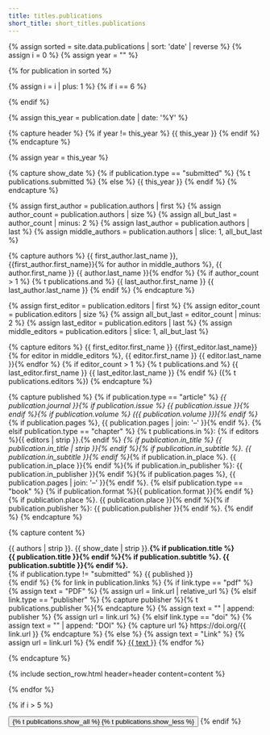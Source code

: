```yaml
---
title: titles.publications
short_title: short_titles.publications
---
```


{% assign sorted = site.data.publications | sort: 'date' | reverse %}
{% assign i = 0 %}
{% assign year = "" %}

{% for publication in sorted %}

{% assign i = i | plus: 1 %}
{% if i == 6 %}
  <div class="collapse publications-expand">
{% endif %}

{% assign this_year = publication.date | date: '%Y' %}

{% capture header %}
  {% if year != this_year %} {{ this_year }} {% endif %}
{% endcapture %}

{% assign year = this_year %}

{% capture show_date %}
{% if publication.type == "submitted" %}
{% t publications.submitted %}
{% else %}
{{ this_year }}
{% endif %}
{% endcapture %}

{% assign first_author = publication.authors | first %}
{% assign author_count = publication.authors | size %}
{% assign all_but_last = author_count | minus: 2 %}
{% assign last_author = publication.authors | last %}
{% assign middle_authors = publication.authors | slice: 1, all_but_last %}

{% capture authors %}
{{ first_author.last_name }}, {{first_author.first_name}}{% for author in middle_authors %},
{{ author.first_name }} {{ author.last_name }}{% endfor %}
{% if author_count > 1 %}
{% t publications.and %} {{ last_author.first_name }} {{ last_author.last_name }}
{% endif %}
{% endcapture %}

{% assign first_editor = publication.editors | first %}
{% assign editor_count = publication.editors | size %}
{% assign all_but_last = editor_count | minus: 2 %}
{% assign last_editor = publication.editors | last %}
{% assign middle_editors = publication.editors | slice: 1, all_but_last %}

{% capture editors %}
{{ first_editor.first_name }} {{first_editor.last_name}}{% for editor in middle_editors %},
{{ editor.first_name }} {{ editor.last_name }}{% endfor %}
{% if editor_count > 1 %}
{% t publications.and %} {{ last_editor.first_name }} {{ last_editor.last_name }}
{% endif %}
({% t publications.editors %})
{% endcapture %}

{% capture published %}
{% if publication.type == "article" %}
  <em>{{ publication.journal }}{% if publication.issue %}
  {{ publication.issue }}{% endif %}{% if publication.volume %}
  ({{ publication.volume }}){% endif %}</em>{% if publication.pages %},
  {{ publication.pages | join: '–' }}{% endif %}.
{% elsif publication.type == "chapter" %}
  {% t publications.in %}:
  {% if editors %}{{ editors | strip  }}.{% endif %}
  <em>{% if publication.in_title %} {{ publication.in_title | strip }}{% endif %}{% if publication.in_subtitle %}.
  {{ publication.in_subtitle }}{% endif %}</em>{% if publication.in_place %}.
  {{ publication.in_place }}{% endif %}{% if publication.in_publisher %}: 
  {{ publication.in_publisher }}{% endif %}{% if publication.pages %},
  {{ publication.pages | join: '–' }}{% endif %}.
{% elsif publication.type == "book" %}
  {% if publication.format %}{{ publication.format }}{% endif %}{% if publication.place %}.
  {{ publication.place }}{% endif %}{% if publication.publisher %}: 
  {{ publication.publisher }}{% endif %}.
{% endif %}
{% endcapture %}

{% capture content %}
<p>
{{ authors | strip }}. {{ show_date | strip }}.<strong>{% if publication.title %}<br />
{{ publication.title }}{% endif %}{% if publication.subtitle %}.
{{ publication.subtitle }}{% endif %}.</strong><br />
{% if publication.type != "submitted" %}
{{ published }}<br />
{% endif %}
{% for link in publication.links %}
  {% if link.type == "pdf" %}
    {% assign text = "<i class='fas fa-file-pdf me-2'></i>PDF" %}
    {% assign url = link.url | relative_url %}
  {% elsif link.type == "publisher" %}
    {% capture publisher %}{% t publications.publisher %}{% endcapture %}
    {% assign text = "<i class='fas fa-link me-2'></i>" | append: publisher %}
    {% assign url = link.url %}
  {% elsif link.type == "doi" %}
    {% assign text = "<i class='ai ai-doi me-2'></i>" | append: "DOI" %}
    {% capture url %}
    https://doi.org/{{ link.url }}
    {% endcapture %}
  {% else %}
    {% assign text = "Link" %}
    {% assign url = link.url %}
  {% endif %}
  <a class="btn btn-sm btn-outline-primary mt-1" href="{{ url | strip }}">{{ text }}</a>
{% endfor %}
</p>
{% endcapture %}

{% include section_row.html header=header content=content %}

{% endfor %}

{% if i > 5 %}
  </div>
  <button class="btn btn-success text-light collapsed show-more" type="button" data-bs-toggle="collapse" data-bs-target=".publications-expand">
    <span class="if-collapsed">{% t publications.show_all %}<i class="fas fa-caret-down ms-2"></i></span>
    <span class="if-not-collapsed">{% t publications.show_less %}<i class="fas fa-caret-up ms-2"></i></span>
  </button>
{% endif %}
